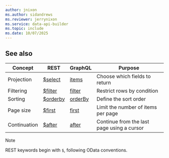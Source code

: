 ```yaml
---
author: jnixon
ms.author: sidandrews
ms.reviewer: jerrynixon
ms.service: data-api-builder
ms.topic: include
ms.date: 10/07/2025
---
```


## See also

| Concept      | REST                                       | GraphQL                                      | Purpose                                    |
| ------------ | ------------------------------------------ | -------------------------------------------- | ------------------------------------------ |
| Projection   | [$select](../../keywords/select-rest.md)   | [items](../../keywords/select-graphql.md)    | Choose which fields to return              |
| Filtering    | [$filter](../../keywords/filter-rest.md)   | [filter](../../keywords/filter-graphql.md)   | Restrict rows by condition                 |
| Sorting      | [$orderby](../../keywords/orderby-rest.md) | [orderBy](../../keywords/orderby-graphql.md) | Define the sort order                      |
| Page size    | [$first](../../keywords/first-rest.md)     | [first](../../keywords/first-graphql.md)     | Limit the number of items per page         |
| Continuation | [$after](../../keywords/after-rest.md)     | [after](../../keywords/after-graphql.md)     | Continue from the last page using a cursor |

> [!NOTE]
> REST keywords begin with `$`, following OData conventions.

